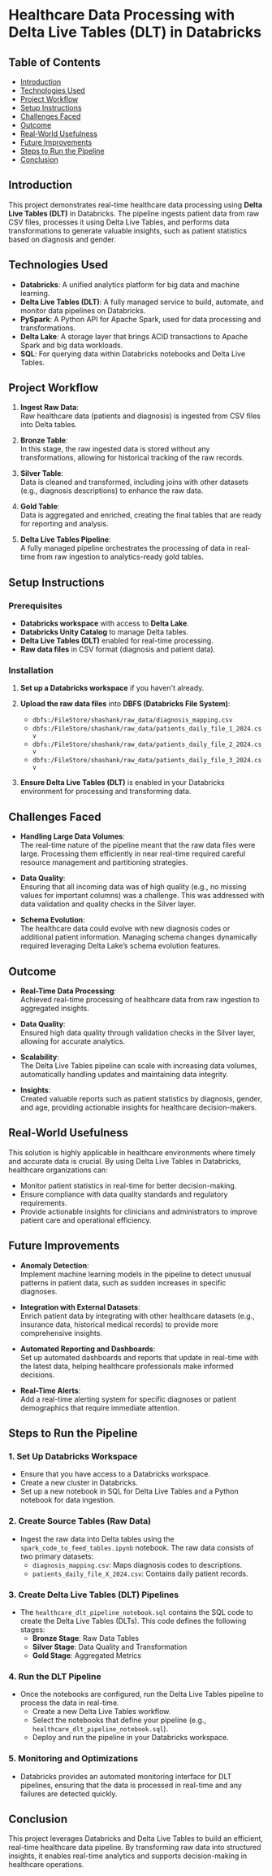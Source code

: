 # Healthcare Data Processing with Delta Live Tables (DLT) in Databricks

## Table of Contents
- [Introduction](#introduction)
- [Technologies Used](#technologies-used)
- [Project Workflow](#project-workflow)
- [Setup Instructions](#setup-instructions)
- [Challenges Faced](#challenges-faced)
- [Outcome](#outcome)
- [Real-World Usefulness](#real-world-usefulness)
- [Future Improvements](#future-improvements)
- [Steps to Run the Pipeline](#steps-to-run-the-pipeline)
- [Conclusion](#conclusion)


## Introduction

This project demonstrates real-time healthcare data processing using **Delta Live Tables (DLT)** in Databricks. The pipeline ingests patient data from raw CSV files, processes it using Delta Live Tables, and performs data transformations to generate valuable insights, such as patient statistics based on diagnosis and gender.

## Technologies Used

- **Databricks**: A unified analytics platform for big data and machine learning.
- **Delta Live Tables (DLT)**: A fully managed service to build, automate, and monitor data pipelines on Databricks.
- **PySpark**: A Python API for Apache Spark, used for data processing and transformations.
- **Delta Lake**: A storage layer that brings ACID transactions to Apache Spark and big data workloads.
- **SQL**: For querying data within Databricks notebooks and Delta Live Tables.

## Project Workflow

1. **Ingest Raw Data**:  
   Raw healthcare data (patients and diagnosis) is ingested from CSV files into Delta tables.

2. **Bronze Table**:  
   In this stage, the raw ingested data is stored without any transformations, allowing for historical tracking of the raw records.

3. **Silver Table**:  
   Data is cleaned and transformed, including joins with other datasets (e.g., diagnosis descriptions) to enhance the raw data.

4. **Gold Table**:  
   Data is aggregated and enriched, creating the final tables that are ready for reporting and analysis.

5. **Delta Live Tables Pipeline**:  
   A fully managed pipeline orchestrates the processing of data in real-time from raw ingestion to analytics-ready gold tables.

## Setup Instructions

### Prerequisites

- **Databricks workspace** with access to **Delta Lake**.
- **Databricks Unity Catalog** to manage Delta tables.
- **Delta Live Tables (DLT)** enabled for real-time processing.
- **Raw data files** in CSV format (diagnosis and patient data).

### Installation

1. **Set up a Databricks workspace** if you haven't already.
2. **Upload the raw data files** into **DBFS (Databricks File System)**:
   - `dbfs:/FileStore/shashank/raw_data/diagnosis_mapping.csv`
   - `dbfs:/FileStore/shashank/raw_data/patients_daily_file_1_2024.csv`
   - `dbfs:/FileStore/shashank/raw_data/patients_daily_file_2_2024.csv`
   - `dbfs:/FileStore/shashank/raw_data/patients_daily_file_3_2024.csv`

3. **Ensure Delta Live Tables (DLT)** is enabled in your Databricks environment for processing and transforming data.


## Challenges Faced

- **Handling Large Data Volumes**:  
   The real-time nature of the pipeline meant that the raw data files were large. Processing them efficiently in near real-time required careful resource management and partitioning strategies.

- **Data Quality**:  
   Ensuring that all incoming data was of high quality (e.g., no missing values for important columns) was a challenge. This was addressed with data validation and quality checks in the Silver layer.

- **Schema Evolution**:  
   The healthcare data could evolve with new diagnosis codes or additional patient information. Managing schema changes dynamically required leveraging Delta Lake’s schema evolution features.

## Outcome

- **Real-Time Data Processing**:  
   Achieved real-time processing of healthcare data from raw ingestion to aggregated insights.

- **Data Quality**:  
   Ensured high data quality through validation checks in the Silver layer, allowing for accurate analytics.

- **Scalability**:  
   The Delta Live Tables pipeline can scale with increasing data volumes, automatically handling updates and maintaining data integrity.

- **Insights**:  
   Created valuable reports such as patient statistics by diagnosis, gender, and age, providing actionable insights for healthcare decision-makers.

## Real-World Usefulness

This solution is highly applicable in healthcare environments where timely and accurate data is crucial. By using Delta Live Tables in Databricks, healthcare organizations can:

- Monitor patient statistics in real-time for better decision-making.
- Ensure compliance with data quality standards and regulatory requirements.
- Provide actionable insights for clinicians and administrators to improve patient care and operational efficiency.

## Future Improvements

- **Anomaly Detection**:  
   Implement machine learning models in the pipeline to detect unusual patterns in patient data, such as sudden increases in specific diagnoses.

- **Integration with External Datasets**:  
   Enrich patient data by integrating with other healthcare datasets (e.g., insurance data, historical medical records) to provide more comprehensive insights.

- **Automated Reporting and Dashboards**:  
   Set up automated dashboards and reports that update in real-time with the latest data, helping healthcare professionals make informed decisions.

- **Real-Time Alerts**:  
   Add a real-time alerting system for specific diagnoses or patient demographics that require immediate attention.

## Steps to Run the Pipeline

### 1. Set Up Databricks Workspace
- Ensure that you have access to a Databricks workspace.
- Create a new cluster in Databricks.
- Set up a new notebook in SQL for Delta Live Tables and a Python notebook for data ingestion.

### 2. Create Source Tables (Raw Data)
- Ingest the raw data into Delta tables using the `spark_code_to_feed_tables.ipynb` notebook. The raw data consists of two primary datasets:
   - `diagnosis_mapping.csv`: Maps diagnosis codes to descriptions.
   - `patients_daily_file_X_2024.csv`: Contains daily patient records.

### 3. Create Delta Live Tables (DLT) Pipelines
- The `healthcare_dlt_pipeline_notebook.sql` contains the SQL code to create the Delta Live Tables (DLTs). This code defines the following stages:
   - **Bronze Stage**: Raw Data Tables
   - **Silver Stage**: Data Quality and Transformation
   - **Gold Stage**: Aggregated Metrics

### 4. Run the DLT Pipeline
- Once the notebooks are configured, run the Delta Live Tables pipeline to process the data in real-time.
   - Create a new Delta Live Tables workflow.
   - Select the notebooks that define your pipeline (e.g., `healthcare_dlt_pipeline_notebook.sql`).
   - Deploy and run the pipeline in your Databricks workspace.

### 5. Monitoring and Optimizations
- Databricks provides an automated monitoring interface for DLT pipelines, ensuring that the data is processed in real-time and any failures are detected quickly.

## Conclusion

This project leverages Databricks and Delta Live Tables to build an efficient, real-time healthcare data pipeline. By transforming raw data into structured insights, it enables real-time analytics and supports decision-making in healthcare operations.
